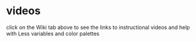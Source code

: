 # videos
click on the Wiki tab above to see the links to instructional videos and help with Less variables and color palettes
